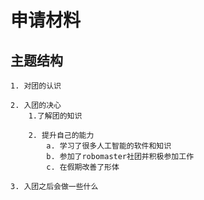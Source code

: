 # 申请材料

## 主题结构

    1. 对团的认识

    2. 入团的决心
        1.了解团的知识
            
        2. 提升自己的能力
            a. 学习了很多人工智能的软件和知识
            b. 参加了robomaster社团并积极参加工作
            c. 在假期改善了形体

    3. 入团之后会做一些什么
